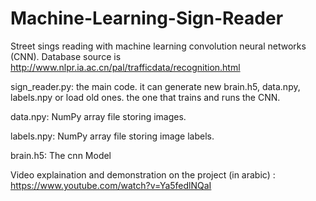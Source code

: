 # Machine-Learning-Sign-Reader
Street sings reading with machine learning convolution neural networks (CNN).
Database source is http://www.nlpr.ia.ac.cn/pal/trafficdata/recognition.html

sign_reader.py: the main code. 
                it can generate new brain.h5, data.npy, labels.npy or load old ones.
                the one that trains and runs the CNN.

data.npy: NumPy array file storing images.

labels.npy: NumPy array file storing image labels.

brain.h5: The cnn Model


Video explaination and demonstration on the project (in arabic) : https://www.youtube.com/watch?v=Ya5fedlNQaI
